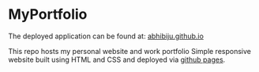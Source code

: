 # MyPortfolio

The deployed application can be found at: [abhibiju.github.io](https://abhibiju.gituhub.io)

This repo hosts my personal website and work portfolio
Simple responsive website built using HTML and CSS and deployed via [github pages](https://pages.github.com/).
